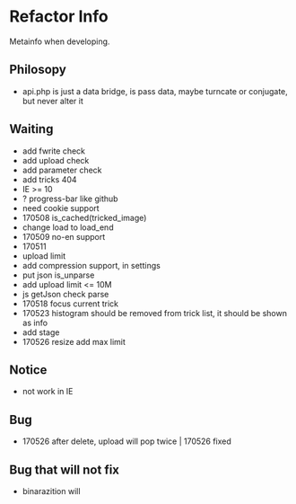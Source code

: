 # Refactor Info
Metainfo when developing.

## Philosopy
- api.php is just a data bridge, is pass data, maybe turncate or conjugate, but never alter it

## Waiting
- add fwrite check
- add upload check
- add parameter check
- add tricks 404
- IE >= 10
- ? progress-bar like github
- need cookie support
- 170508 is_cached(tricked_image)
- change load to load_end
- 170509 no-en support
- 170511
- upload limit 
- add compression support, in settings
- put json is_unparse
- add upload limit <= 10M
- js getJson check parse
- 170518 focus current trick
- 170523 histogram should be removed from trick list, it should be shown as info
- add stage 
- 170526 resize add max limit

## Notice
- not work in IE

## Bug
- 170526 after delete, upload will pop twice | 170526 fixed


## Bug that will not fix
- binarazition will



